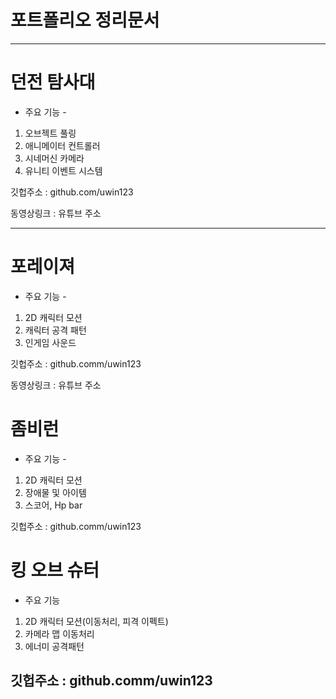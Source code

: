 # 포트폴리오 정리문서
------------
# 던전 탐사대

- 주요 기능 - 
1. 오브젝트 풀링 
2. 애니메이터 컨트롤러
3. 시네머신 카메라
4. 유니티 이벤트 시스템

깃헙주소 : github.com/uwin123

동영상링크 :  유튜브 주소

------------

# 포레이져

- 주요 기능 -
1. 2D 캐릭터 모션
2. 캐릭터 공격 패턴 
3. 인게임 사운드 

깃헙주소 : github.comm/uwin123

동영상링크 : 유튜브 주소 

# 좀비런

- 주요 기능 - 
1. 2D 캐릭터 모션
2. 장애물 및 아이템
3. 스코어, Hp bar

깃헙주소 : github.comm/uwin123

# 킹 오브 슈터

- 주요 기능
1. 2D 캐릭터 모션(이동처리, 피격 이펙트)
2. 카메라 맵 이동처리
3. 에너미 공격패턴

깃헙주소 : github.comm/uwin123
------------

